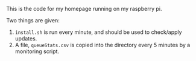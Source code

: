 This is the code for my homepage running on my raspberry pi.

Two things are given:
1. `install.sh` is run every minute, and should be used to check/apply updates.
2. A file, `queueStats.csv` is copied into the directory every 5 minutes by a
monitoring script.